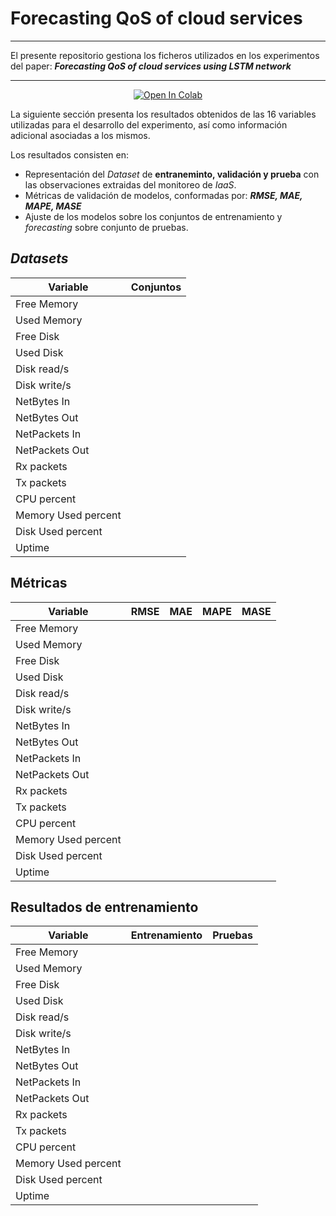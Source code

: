 <p align="center"><h1>Forecasting QoS of cloud services</h1></p>

* * *
El presente repositorio gestiona los ficheros utilizados en los experimentos del paper: _**Forecasting QoS of cloud services using LSTM network**_
* * *

<p align="center">
    <a href="https://colab.research.google.com/drive/1Fa6seQ6PJU0jgMo7X1jeYzJzK2TmMzJS?usp=sharing">
        <img src="https://colab.research.google.com/assets/colab-badge.svg" alt="Open In Colab"/>
    </a>
</p>

La siguiente sección presenta los resultados obtenidos de las 16 variables utilizadas para el desarrollo del experimento, así como información adicional asociadas a los mismos.

Los resultados consisten en:

* Representación del _Dataset_ de **entraneminto, validación y prueba** con las observaciones extraidas del monitoreo de _IaaS_.
* Métricas de validación de modelos, conformadas por: _**RMSE, MAE, MAPE, MASE**_
* Ajuste de los modelos sobre los conjuntos de entrenamiento y _forecasting_ sobre conjunto de pruebas.

## _Datasets_

| Variable                 | Conjuntos |
|--------------------------|-|
| Free Memory              | |
| Used Memory              | |
| Free Disk                | |
| Used Disk                | |
| Disk read/s              | |
| Disk write/s             | |
| NetBytes In              | |
| NetBytes Out             | |
| NetPackets In            | |
| NetPackets Out           | |
| Rx packets               | |
| Tx packets               | |
| CPU percent              | |
| Memory Used percent      | |
| Disk Used percent        | |
| Uptime                   | |



## Métricas

| Variable                 | RMSE  | MAE   | MAPE | MASE |
|--------------------------|-------|-------|------|-----|
| Free Memory              |       |       |      |     |
| Used Memory              |       |       |      |     |
| Free Disk                |       |       |      |     |
| Used Disk                |       |       |      |     |
| Disk read/s              |       |       |      |     |
| Disk write/s             |       |       |      |     |
| NetBytes In              |       |       |      |     |
| NetBytes Out             |       |       |      |     |
| NetPackets In            |       |       |      |     |
| NetPackets Out           |       |       |      |     |
| Rx packets               |       |       |      |     |
| Tx packets               |       |       |      |     |
| CPU percent              |       |       |      |     |
| Memory Used percent      |       |       |      |     |
| Disk Used percent        |       |       |      |     |
| Uptime                   |       |       |      |     |


## Resultados de entrenamiento

| Variable                 | Entrenamiento | Pruebas |
|--------------------------|---------------|---------|
| Free Memory              |               |         |
| Used Memory              |               |         |
| Free Disk                |               |         |
| Used Disk                |               |         |
| Disk read/s              |               |         |
| Disk write/s             |               |         |
| NetBytes In              |               |         |
| NetBytes Out             |               |         |
| NetPackets In            |               |         |
| NetPackets Out           |               |         |
| Rx packets               |               |         |
| Tx packets               |               |         |
| CPU percent              |               |         |
| Memory Used percent      |               |         |
| Disk Used percent        |               |         |
| Uptime                   |               |         |



